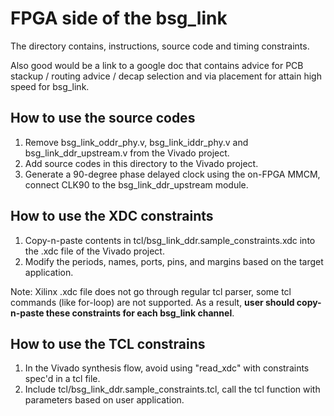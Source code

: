# FPGA side of the bsg_link

The directory contains, instructions, source code and timing constraints.

Also good would be a link to a google doc that contains advice for PCB stackup / routing advice / decap selection and via placement for attain high speed for bsg_link.

## How to use the source codes

1. Remove bsg_link_oddr_phy.v, bsg_link_iddr_phy.v and bsg_link_ddr_upstream.v from the Vivado project.
2. Add source codes in this directory to the Vivado project.
3. Generate a 90-degree phase delayed clock using the on-FPGA MMCM, connect CLK90 to the bsg_link_ddr_upstream module.

## How to use the XDC constraints

1. Copy-n-paste contents in tcl/bsg_link_ddr.sample_constraints.xdc into the .xdc file of the Vivado project.
2. Modify the periods, names, ports, pins, and margins based on the target application.

Note: Xilinx .xdc file does not go through regular tcl parser, some tcl commands (like for-loop) are not supported. As a result, **user should copy-n-paste these constraints for each bsg_link channel**.

## How to use the TCL constrains

1. In the Vivado synthesis flow, avoid using "read_xdc" with constraints spec'd in a tcl file.
2. Include tcl/bsg_link_ddr.sample_constraints.tcl, call the tcl function with parameters based on user application.
